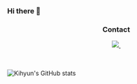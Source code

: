 ### Hi there 👋

<!--
**Key5771/Key5771** is a ✨ _special_ ✨ repository because its `README.md` (this file) appears on your GitHub profile.

Here are some ideas to get you started:

- 🔭 I’m currently working on ...
- 🌱 I’m currently learning ...
- 👯 I’m looking to collaborate on ...
- 🤔 I’m looking for help with ...
- 💬 Ask me about ...
- 📫 How to reach me: ...
- 😄 Pronouns: ...
- ⚡ Fun fact: ...
-->

<h3 align="center">Contact</h3>
<div align="center">
  <a href="mailto:ksj57715@gmail.com">
    <img
      src="https://img.shields.io/badge/ksj57715@gmail.com-D14836?style=for-the-badge&logo=gmail&logoColor=white"/>&nbsp
  </a>
</div>

<br>
<br>


![Kihyun's GitHub stats](https://github-readme-stats.vercel.app/api?username=key5771&show_icons=true&theme=radical)
